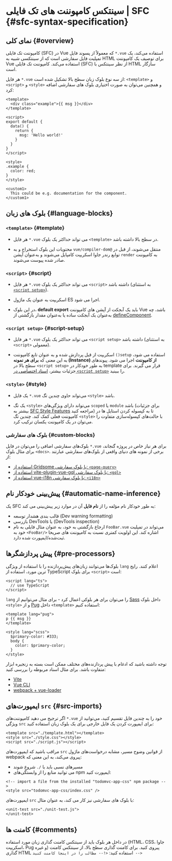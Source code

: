 # سینتکس کامپوننت های تک فایلی | SFC {#sfc-syntax-specification}

## نمای کلی {#overview}

کامپوننت تک فایلی (SFC) در Vue که معمولاً از پسوند فایل &lrm;`*.vue` استفاده می‌کند، یک تمپلیت فایل سفارشی است که از سینتکسی شبیه به HTML برای توصیف یک کامپوننت Vue استفاده می‌کند. کامپوننت تک فایلی (SFC)  از نظر سینتکس با HTML سازگار است.

هر فایل &lrm;`*.vue` از سه نوع بلوک زبان سطح بالا تشکیل شده است: `<template>` و `<script>` و `<style>` و همچنین می‌توان به صورت اختیاری بلوک های سفارشی اضافه کرد:

```vue
<template>
  <div class="example">{{ msg }}</div>
</template>

<script>
export default {
  data() {
    return {
      msg: 'Hello world!'
    }
  }
}
</script>

<style>
.example {
  color: red;
}
</style>

<custom1>
  This could be e.g. documentation for the component.
</custom1>
```

## بلوک های زبان {#language-blocks}

### `<template>` {#template}

- هر فایل &lrm;`*.vue` می تواند حداکثر یک بلوک `<template>` در سطح بالا داشته باشد.

- محتویات این بلوک استخراج و به `vue/compiler-dom@` منتقل می‌شوند، از قبل در توابع رندر جاوا اسکریپت کامپایل می‌شوند و به‌عنوان آپشن `render` به کامپوننت صادر شده پیوست می‌شوند.

### `<script>` {#script}

- هر فایل &lrm;`*.vue` می تواند حداکثر یک بلوک `<script>` داشته باشد (به استثنای  [`<script setup>`](/api/sfc-script-setup)).

- اسکریپت به عنوان یک ماژول ES اجرا می شود.

- در این بلوک، **default export** باید یک آبجکت از آپشن های کامپوننت  Vue باشد، چه به‌عنوان یک آبجکت ساده یا به‌عنوان مقدار بازگشتی از [defineComponent](/api/general#definecomponent).

### `<script setup>` {#script-setup}

- هر فایل &lrm;`*.vue` می تواند حداکثر یک بلوک `<script setup>` داشته باشد (به استثنای `<script>` معمولی).

- اسکریپت از قبل پردازش شده و به عنوان تابع کامپوننت `()setup` استفاده می شود، به این معنی که **برای هر نمونه (Instance) از کامپوننت** اجرا می شود. پیوندهای سطح بالا در `<script setup>` به طور خودکار در template قرار می گیرند. برای جزئیات بیشتر، [اسناد اختصاصی در `<script setup>`](/api/sfc-script-setup) را ببینید.

### `<style>` {#style}

- یک فایل &lrm;`*.vue` می‌تواند حاوی چندین تگ `<style>` باشد.

- یک تگ `<style>` می‌تواند دارای ویژگی‌های `scoped` یا `module` باشد (برای جزئیات بیشتر به [SFC Style Features](/api/sfc-css-features) مراجعه کنید) تا به کپسوله کردن استایل ها در کامپوننت فعلی کمک کند. چندین تگ `<style>` با حالت‌های کپسوله‌سازی متفاوت را می‌توان در یک کامپوننت یکسان ترکیب کرد.

### بلوک های سفارشی {#custom-blocks}

بلوک‌های سفارشی اضافی را می‌توان در فایل &lrm;`*.vue` برای هر نیاز خاص در پروژه گنجاند، برای مثال بلوک `<docs>`. برخی از نمونه های دنیای واقعی از بلوک‌های سفارشی عبارتند از:

- [استفاده از Gridsome با بلوک سفارشی: `<page-query>`](https://gridsome.org/docs/querying-data/)
- [استفاده از vite-plugin-vue-gql با بلوک سفارشی: `<gql>`](https://github.com/wheatjs/vite-plugin-vue-gql)
- [استفاده از vue-i18n با بلوک سفارشی: `<i18n>`](https://github.com/intlify/bundle-tools/tree/main/packages/unplugin-vue-i18n#i18n-custom-block)

## پیش‌بینی خودکار نام {#automatic-name-inference}

یک SFC به طور خودکار نام مؤلفه را از **نام فایل** آن در موارد زیر پیش‌بینی می کند:

- قالب بندی هشدار توسعه (Dev warning formatting)
- بازرسی DevTools یا (DevTools inspection)
- ارجاع بازگشتی به خود، به عنوان مثال فایلی به نام `FooBar.vue` می‌تواند در تمپلیت خود به `<FooBar/>` اشاره کند. این اولویت کمتری نسبت به کامپوننت های صریحا ثبت‌شده/ایمپورت شده دارد.

## پیش پردازشگرها {#pre-processors}

بلوک‌ها می‌توانند زبان‌های پیش‌پردازنده را با استفاده از ویژگی `lang` اعلام کنند. رایج ترین مورد، استفاده از TypeScript برای بلوک `<script>` است:


```vue-html
<script lang="ts">
  // use TypeScript
</script>
```
`lang` را می‌توان برای هر بلوکی اعمال کرد - برای مثال می‌توانیم از [Sass](https://sass-lang.com/) داخل بلوک `<style>` و از [Pug](https://pugjs.org/api/getting-started.html) داخل `<template>` استفاده کنیم:

```vue-html
<template lang="pug">
p {{ msg }}
</template>

<style lang="scss">
  $primary-color: #333;
  body {
    color: $primary-color;
  }
</style>
```

توجه داشته باشید که ادغام با پیش پردازنده‌های مختلف ممکن است بسته به زنجیره ابزار متفاوت باشد. برای مثال اسناد مربوطه را بررسی کنید:

- [Vite](https://vitejs.dev/guide/features.html#css-pre-processors)
- [Vue CLI](https://cli.vuejs.org/guide/css.html#pre-processors)
- [webpack + vue-loader](https://vue-loader.vuejs.org/guide/pre-processors.html#using-pre-processors)

## ایمپورت‌های `src` {#src-imports}

اگر ترجیح می دهید کامپوننت‌های &lrm;`*.vue` خود را به چندین فایل تقسیم کنید، می‌توانید از ویژگی `src` برای ایمپورت کردن یک فایل خارجی برای یک بلوک زبان استفاده کنید:


```vue
<template src="./template.html"></template>
<style src="./style.css"></style>
<script src="./script.js"></script>
```

مراقب باشید که ایمپورت‌های `src` از قوانین وضوح مسیر، مشابه درخواست‌های ماژول webpack پیروی می‌کند، به این معنی که:

- مسیرهای نسبی باید با `/.` شروع شوند
- می توانید منابع را از وابستگی‌های npm ایمپورت کنید:

```vue
<!-- import a file from the installed "todomvc-app-css" npm package -->
<style src="todomvc-app-css/index.css" />
```

ایمپورت‌های `src` با بلوک های سفارشی نیز کار می کند، به عنوان مثال:

```vue
<unit-test src="./unit-test.js">
</unit-test>
```

## کامنت ها {#comments}

در داخل هر بلوک باید از سینتکس کامنت گذاری زبان مورد استفاده (HTML، CSS، جاوا اسکریپت، Pug و غیره) پیروی کنید. برای کامنت گذاری سطح بالا، از سینتکس کامنت گذاری  HTML استفاده کنید: `<!-- مطالب را در اینجا کامنت کنید -->`

